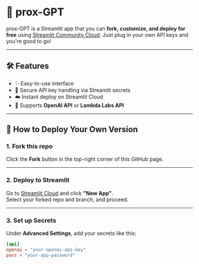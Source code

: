 # 🚀 prox-GPT

prox-GPT is a Streamlit app that you can **fork, customize, and deploy for free** using [Streamlit Community Cloud](https://streamlit.io/cloud). Just plug in your own API keys and you're good to go!

---

## 🛠 Features

- ✨ Easy-to-use interface
- 🔐 Secure API key handling via Streamlit secrets
- ☁️ Instant deploy on Streamlit Cloud
- 🔌 Supports **OpenAI API** or **Lambda Labs API**

---

## 🚀 How to Deploy Your Own Version

### 1. **Fork this repo**

Click the **Fork** button in the top-right corner of this GitHub page.

---

### 2. **Deploy to Streamlit**

Go to [Streamlit Cloud](https://streamlit.io/cloud) and click **"New App"**.  
Select your forked repo and branch, and proceed.

---

### 3. **Set up Secrets**

Under **Advanced Settings**, add your secrets like this:

```toml
[api]
openai = "your-openai-api-key"
pass = "your-app-password"
```
